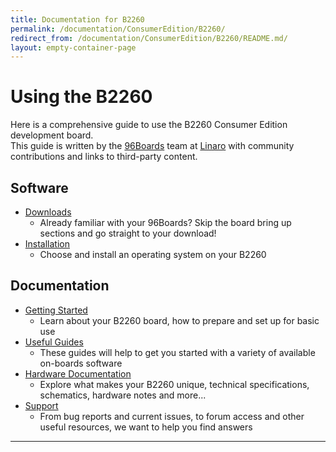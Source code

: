 ```yaml
---
title: Documentation for B2260
permalink: /documentation/ConsumerEdition/B2260/
redirect_from: /documentation/ConsumerEdition/B2260/README.md/
layout: empty-container-page
---
```

# Using the B2260

Here is a comprehensive guide to use the B2260 Consumer Edition development board.<br>
This guide is written by the [96Boards](https://www.96boards.org) team at [Linaro](http://www.linaro.org) with community contributions and links to third-party content.

## Software

- [Downloads](Downloads/)
   - Already familiar with your 96Boards? Skip the board bring up sections and go straight to your download!
- [Installation](Installation/)
   - Choose and install an operating system on your B2260

## Documentation

- [Getting Started](GettingStarted/)
   - Learn about your B2260 board, how to prepare and set up for basic use
- [Useful Guides](Guides/)
   - These guides will help to get you started with a variety of available on-boards software
- [Hardware Documentation](HardwareDocs/)
   - Explore what makes your B2260 unique, technical specifications, schematics, hardware notes and more...
- [Support](Support/)
   - From bug reports and current issues, to forum access and other useful resources, we want to help you find answers

***
